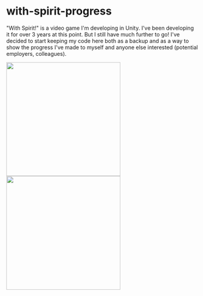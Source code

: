 # with-spirit-progress
"With Spirit!" is a video game I'm developing in Unity. 
I've been developing it for over 3 years at this point. But I still have much further to go!
I've decided to start keeping my code here both as a backup and as a way to show the progress I've made to myself and anyone else interested (potential employers, colleagues).

<img src="https://media.giphy.com/media/J9yYai37toAwKld0mo/giphy.gif" width="300">

<img src="https://media.giphy.com/media/ZGKlx8OZV8ca09U2N1/giphy.gif" width="300">

